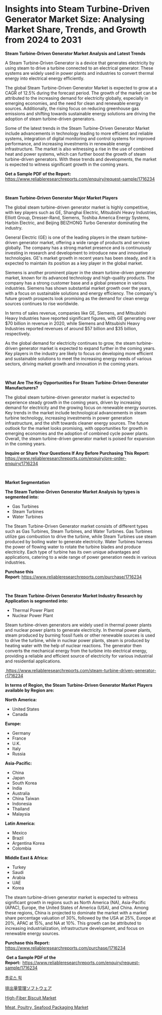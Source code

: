 <p><h1>Insights into Steam Turbine-Driven Generator Market Size: Analysing Market Share, Trends, and Growth from 2024 to 2031</h1></p><p><strong>Steam Turbine-Driven Generator Market Analysis and Latest Trends</strong></p>
<p><p>A Steam Turbine-Driven Generator is a device that generates electricity by using steam to drive a turbine connected to an electrical generator. These systems are widely used in power plants and industries to convert thermal energy into electrical energy efficiently. </p><p>The global Steam Turbine-Driven Generator Market is expected to grow at a CAGR of 12.5% during the forecast period. The growth of the market can be attributed to the increasing demand for electricity globally, especially in emerging economies, and the need for clean and renewable energy sources. Additionally, the rising focus on reducing greenhouse gas emissions and shifting towards sustainable energy solutions are driving the adoption of steam turbine-driven generators.</p><p>Some of the latest trends in the Steam Turbine-Driven Generator Market include advancements in technology leading to more efficient and reliable systems, integration of digital monitoring and control systems for improved performance, and increasing investments in renewable energy infrastructure. The market is also witnessing a rise in the use of combined heat and power systems, which can further boost the growth of steam turbine-driven generators. With these trends and developments, the market is expected to witness significant growth in the coming years.</p></p>
<p><strong>Get a Sample PDF of the Report:&nbsp;</strong> <a href="https://www.reliableresearchreports.com/enquiry/request-sample/1716234">https://www.reliableresearchreports.com/enquiry/request-sample/1716234</a></p>
<p>&nbsp;</p>
<p><strong>Steam Turbine-Driven Generator Major Market Players</strong></p>
<p><p>The global steam turbine-driven generator market is highly competitive, with key players such as GE, Shanghai Electric, Mitsubishi Heavy Industries, Elliott Group, Dresser-Rand, Siemens, Toshiba America Energy Systems, Harbin Electric, and Beijing BEIZHONG Turbo Generator dominating the industry. </p><p>General Electric (GE) is one of the leading players in the steam turbine-driven generator market, offering a wide range of products and services globally. The company has a strong market presence and is continuously investing in research and development to introduce new and innovative technologies. GE's market growth in recent years has been steady, and it is expected to maintain its position as a key player in the global market.</p><p>Siemens is another prominent player in the steam turbine-driven generator market, known for its advanced technology and high-quality products. The company has a strong customer base and a global presence in various industries. Siemens has shown substantial market growth over the years, with a focus on sustainable solutions and energy efficiency. The company's future growth prospects look promising as the demand for clean energy sources continues to rise worldwide.</p><p>In terms of sales revenue, companies like GE, Siemens, and Mitsubishi Heavy Industries have reported significant figures, with GE generating over $70 billion in revenue in 2020, while Siemens and Mitsubishi Heavy Industries reported revenues of around $57 billion and $35 billion, respectively.</p><p>As the global demand for electricity continues to grow, the steam turbine-driven generator market is expected to expand further in the coming years. Key players in the industry are likely to focus on developing more efficient and sustainable solutions to meet the increasing energy needs of various sectors, driving market growth and innovation in the coming years.</p></p>
<p>&nbsp;</p>
<p><strong>What Are The Key Opportunities For Steam Turbine-Driven Generator Manufacturers?</strong></p>
<p><p>The global steam turbine-driven generator market is expected to experience steady growth in the coming years, driven by increasing demand for electricity and the growing focus on renewable energy sources. Key trends in the market include technological advancements in steam turbine technology, increasing investments in power generation infrastructure, and the shift towards cleaner energy sources. The future outlook for the market looks promising, with opportunities for growth in emerging economies and the adoption of combined cycle power plants. Overall, the steam turbine-driven generator market is poised for expansion in the coming years.</p></p>
<p><strong>Inquire or Share Your Questions If Any Before Purchasing This Report:</strong> <a href="https://www.reliableresearchreports.com/enquiry/pre-order-enquiry/1716234">https://www.reliableresearchreports.com/enquiry/pre-order-enquiry/1716234</a></p>
<p>&nbsp;</p>
<p><strong>Market Segmentation</strong></p>
<p><strong>The Steam Turbine-Driven Generator Market Analysis by types is segmented into:</strong></p>
<p><ul><li>Gas Turbines</li><li>Steam Turbines</li><li>Water Turbines</li></ul></p>
<p><p>The Steam Turbine-Driven Generator market consists of different types such as Gas Turbines, Steam Turbines, and Water Turbines. Gas Turbines utilize gas combustion to drive the turbine, while Steam Turbines use steam produced by boiling water to generate electricity. Water Turbines harness the power of flowing water to rotate the turbine blades and produce electricity. Each type of turbine has its own unique advantages and applications, catering to a wide range of power generation needs in various industries.</p></p>
<p><strong>Purchase this Report:&nbsp;</strong><a href="https://www.reliableresearchreports.com/purchase/1716234">https://www.reliableresearchreports.com/purchase/1716234</a></p>
<p>&nbsp;</p>
<p><strong>The Steam Turbine-Driven Generator Market Industry Research by Application is segmented into:</strong></p>
<p><ul><li>Thermal Power Plant</li><li>Nuclear Power Plant</li></ul></p>
<p><p>Steam turbine-driven generators are widely used in thermal power plants and nuclear power plants to generate electricity. In thermal power plants, steam produced by burning fossil fuels or other renewable sources is used to drive the turbine, while in nuclear power plants, steam is produced by heating water with the help of nuclear reactions. The generator then converts the mechanical energy from the turbine into electrical energy, providing a reliable and efficient source of electricity for various industrial and residential applications.</p></p>
<p><a href="https://www.reliableresearchreports.com/steam-turbine-driven-generator-r1716234">&nbsp;https://www.reliableresearchreports.com/steam-turbine-driven-generator-r1716234</a></p>
<p><strong>In terms of Region, the Steam Turbine-Driven Generator Market Players available by Region are:</strong></p>
<p>
    <p> <strong> North America: </strong>
        <ul>
            <li>United States</li>
            <li>Canada</li>
        </ul>
        </p> 
    <p> <strong> Europe: </strong>
        <ul>
            <li>Germany</li>
            <li>France</li>
            <li>U.K.</li>
            <li>Italy</li>
            <li>Russia</li>
        </ul>
        </p> 
    <p> <strong> Asia-Pacific: </strong>
        <ul>
            <li>China</li>
            <li>Japan</li>
            <li>South Korea</li>
            <li>India</li>
            <li>Australia</li>
            <li>China Taiwan</li>
            <li>Indonesia</li>
            <li>Thailand</li>
            <li>Malaysia</li>
        </ul>
        </p> 
    <p> <strong> Latin America: </strong>
        <ul>
            <li>Mexico</li>
            <li>Brazil</li>
            <li>Argentina Korea</li>
            <li>Colombia</li>
        </ul>
        </p> 
    <p> <strong> Middle East & Africa: </strong>
        <ul>
            <li>Turkey</li>
            <li>Saudi</li>
            <li>Arabia</li>
            <li>UAE</li>
            <li>Korea</li>
        </ul>
    </p>
    </p>
<p><p>The steam turbine-driven generator market is expected to witness significant growth in regions such as North America (NA), Asia-Pacific (APAC), Europe, the United States of America (USA), and China. Among these regions, China is projected to dominate the market with a market share percentage valuation of 30%, followed by the USA at 25%, Europe at 20%, APAC at 15%, and NA at 10%. This growth can be attributed to increasing industrialization, infrastructure development, and focus on renewable energy sources.</p></p>
<p><strong>Purchase this Report: </strong><a href="https://www.reliableresearchreports.com/purchase/1716234">https://www.reliableresearchreports.com/purchase/1716234</a></p>
<p>&nbsp;<strong>Get a Sample PDF of the Report:&nbsp;&nbsp;</strong><a href="https://www.reliableresearchreports.com/enquiry/request-sample/1716234">https://www.reliableresearchreports.com/enquiry/request-sample/1716234</a></p>
<p><strong></strong></p>
<p><p><a href="https://github.com/hzumrdvas204296/Market-Research-Report-List-3/blob/main/2654716845.md">플로스 픽</a></p><p><a href="https://github.com/avbqbctihcbe2/Market-Research-Report-List-3/blob/main/5859612185547.md">排出量管理ソフトウェア</a></p><p><a href="https://medium.com/@kimwalker1923/high-fiber-biscuit-market-size-share-trends-analysis-report-by-end-use-supermarkets-and-9c6128b61788">High-Fiber Biscuit Market</a></p><p><a href="https://medium.com/@mayekuhic78/meat-poultry-seafood-packaging-market-trends-a-detailed-study-of-its-market-segmentation-and-8470a0e0d183">Meat, Poultry, Seafood Packaging Market</a></p></p>